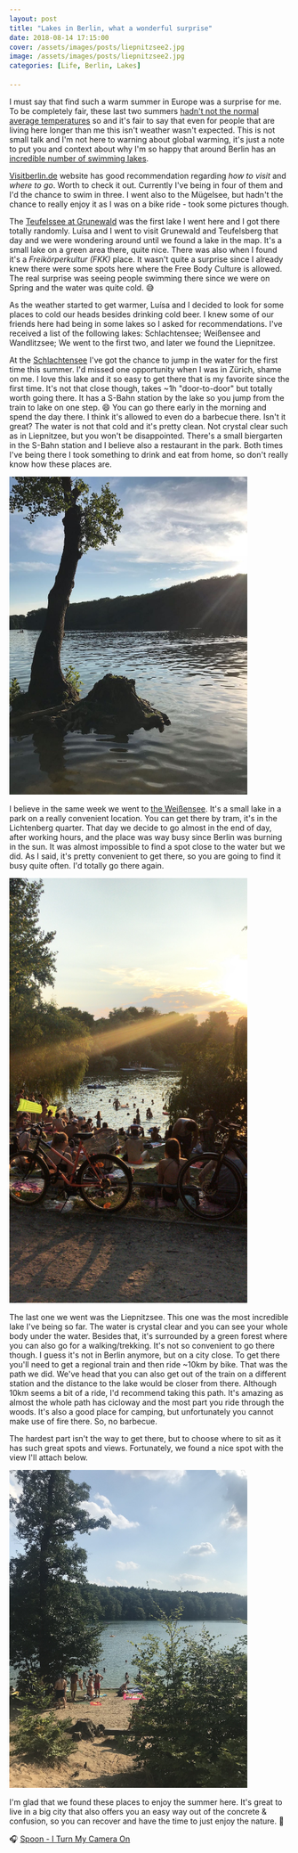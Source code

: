 ```yaml
---
layout: post
title: "Lakes in Berlin, what a wonderful surprise"
date: 2018-08-14 17:15:00
cover: /assets/images/posts/liepnitzsee2.jpg
image: /assets/images/posts/liepnitzsee2.jpg
categories: [Life, Berlin, Lakes]

---
```


I must say that find such a warm summer in Europe was a surprise for me. To be completely fair, these last two summers [hadn't not the normal average temperatures](https://www.bloomberg.com/news/articles/2018-06-01/balmy-june-to-boost-energy-use-with-europeans-turning-on-air-con) so and it's fair to say that even for people that are living here longer than me this isn't weather wasn't expected. This is not small talk and I'm not here to warning about global warming, it's just a note to put you and context about why I'm so happy that around Berlin has an [incredible number of swimming lakes](https://www.visitberlin.de/en/lakes).

[Visitberlin.de](https://www.visitberlin.de) website has good recommendation regarding _how to visit_ and _where to go_. Worth to check it out. Currently I've being in four of them and I'd the chance to swim in three. I went also to the Mügelsee, but hadn't the chance to really enjoy it as I was on a bike ride - took some pictures though.

The [Teufelssee at Grunewald](https://www.tripadvisor.com/Attraction_Review-g187323-d6869347-Reviews-Teufelssee-Berlin.html) was the first lake I went here and I got there totally randomly. Luísa and I went to visit Grunewald and Teufelsberg that day and we were wondering around until we found a lake in the map. It's a small lake on a green area there, quite nice. There was also when I found it's a _Freikörperkultur (FKK)_ place. It wasn't quite a surprise since I already knew there were some spots here where the Free Body Culture is allowed. The real surprise was seeing people swimming there since we were on Spring and the water was quite cold. 😅

As the weather started to get warmer, Luísa and I decided to look for some places to cold our heads besides drinking cold beer. I knew some of our friends here had being in some lakes so I asked for recommendations. I've received a list of the following lakes: Schlachtensee; Weißensee and Wandlitzsee; We went to the first two, and later we found the Liepnitzee. 

At the [Schlachtensee](https://www.visitberlin.de/en/schlachtensee) I've got the chance to jump in the water for the first time this summer. I'd missed one opportunity when I was in Zürich, shame on me. I love this lake and it so easy to get there that is my favorite since the first time. It's not that close though, takes ~1h "door-to-door" but totally worth going there. It has a S-Bahn station by the lake so you jump from the train to lake on one step. 😄 You can go there early in the morning and spend the day there. I think it's allowed to even do a barbecue there. Isn't it great? The water is not that cold and it's pretty clean. Not crystal clear such as in Liepnitzee, but you won't be disappointed. There's a small biergarten in the S-Bahn station and I believe also a restaurant in the park. Both times I've being there I took something to drink and eat from home, so don't really know how these places are.

<img src="/assets/images/posts/schlachtensee.jpg" style="max-width:85%; display:inline-block;">

I believe in the same week we went to [the Weißensee](https://www.visitberlin.de/en/strandbad-weissensee). It's a small lake in a park on a really convenient location. You can get there by tram, it's in the Lichtenberg quarter. That day we decide to go almost in the end of day, after working hours, and the place was way busy since Berlin was burning in the sun. It was almost impossible to find a spot close to the water but we did. As I said, it's pretty convenient to get there, so you are going to find it busy quite often. I'd totally go there again.

<img src="/assets/images/posts/weissensee.jpg" style="max-width:85%; display:inline-block;">

The last one we went was the Liepnitzsee. This one was the most incredible lake I've being so far. The water is crystal clear and you can see your whole body under the water. Besides that, it's surrounded by a green forest where you can also go for a walking/trekking. It's not so convenient to go there though. I guess it's not in Berlin anymore, but on a city close. To get there you'll need to get a regional train and then ride ~10km by bike. That was the path we did. We've head that you can also get out of the train on a different station and the distance to the lake would be closer from there. Although 10km seems a bit of a ride, I'd recommend taking this path. It's amazing as almost the whole path has cicloway and the most part you ride through the woods. It's also a good place for camping, but unfortunately you cannot make use of fire there. So, no barbecue.

The hardest part isn't the way to get there, but to choose where to sit as it has such great spots and views. Fortunately, we found a nice spot with the view I'll attach below.

<img src="/assets/images/posts/liepnitzsee.jpg" style="max-width:85%; display:inline-block;">

I'm glad that we found these places to enjoy the summer here. It's great to live in a big city that also offers you an easy way out of the concrete & confusion, so you can recover and have the time to just enjoy the nature. 🍃

🎧 [Spoon - I Turn My Camera On](https://open.spotify.com/track/5fQYvCtfbSHEcjf3Sex34y?si=5XXwDENBRF6YmDYTWC1KVw)
